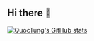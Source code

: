 ## Hi there 👋


[![QuocTung's GitHub stats](https://github-readme-stats.vercel.app/api?username=tungnq2606)](https://github.com/anuraghazra/github-readme-stats)

<!--
**tungnq2606/tungnq2606** is a ✨ _special_ ✨ repository because its `README.md` (this file) appears on your GitHub profile.

Here are some ideas to get you started:

- 🔭 I’m currently working on ...
- 🌱 I’m currently learning ...
- 👯 I’m looking to collaborate on ...
- 🤔 I’m looking for help with ...
- 💬 Ask me about ...
- 📫 How to reach me: ...
- 😄 Pronouns: ...
- ⚡ Fun fact: ...
-->
